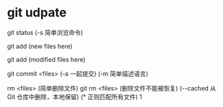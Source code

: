 # git udpate

<!-- 检查当前文件状态 -->
git status (-s 简单浏览命令)

<!-- 跟踪新文件 -->
git add (new files here)

<!-- 暂存已修改文件 -->
git add (modified files here)

<!-- 提交更新 -->
git commit \<files> (-a 一起提交) (-m 简单描述语言) 

<!-- 移除文件 -->
rm \<files> (简单删除文件)
git rm \<files> (删除文件不能被恢复) (--cached 从 Git 仓库中删除，本地保留) (\* 正则匹配所有文件)
1